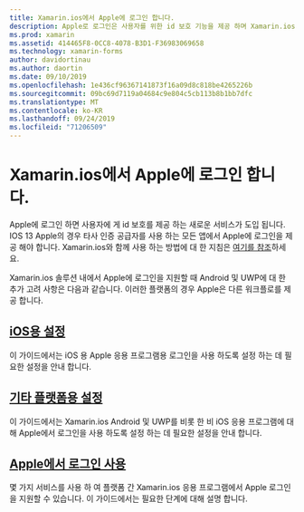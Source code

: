```yaml
---
title: Xamarin.ios에서 Apple에 로그인 합니다.
description: Apple로 로그인은 사용자를 위한 id 보호 기능을 제공 하며 Xamarin.ios의 플랫폼 간 모바일 시나리오에 대해 구현할 수 있습니다.
ms.prod: xamarin
ms.assetid: 414465F8-0CC8-4078-B3D1-F36983069658
ms.technology: xamarin-forms
author: davidortinau
ms.author: daortin
ms.date: 09/10/2019
ms.openlocfilehash: 1e436cf96367141873f16a09d8c818be4265226b
ms.sourcegitcommit: 09bc69d7119a04684c9e804c5cb113b8b1bb7dfc
ms.translationtype: MT
ms.contentlocale: ko-KR
ms.lasthandoff: 09/24/2019
ms.locfileid: "71206509"
---
```

# <a name="sign-in-with-apple-in-xamarinforms"></a>Xamarin.ios에서 Apple에 로그인 합니다.

Apple에 로그인 하면 사용자에 게 id 보호를 제공 하는 새로운 서비스가 도입 됩니다. IOS 13 Apple의 경우 타사 인증 공급자를 사용 하는 모든 앱에서 Apple에 로그인을 제공 해야 합니다. Xamarin.ios와 함께 사용 하는 방법에 대 한 지침은 [여기를 참조](~/ios/platform/ios13/sign-in.md)하세요.

Xamarin.ios 솔루션 내에서 Apple에 로그인을 지원할 때 Android 및 UWP에 대 한 추가 고려 사항은 다음과 같습니다. 이러한 플랫폼의 경우 Apple은 다른 워크플로를 제공 합니다.

## <a name="setup-for-iosiosplatformios13sign-inmd"></a>[iOS용 설정](~/ios/platform/ios13/sign-in.md)

이 가이드에서는 iOS 용 Apple 응용 프로그램용 로그인을 사용 하도록 설정 하는 데 필요한 설정을 안내 합니다.

## <a name="setup-for-other-platformssetupmd"></a>[기타 플랫폼용 설정](setup.md)

이 가이드에서는 Xamarin.ios Android 및 UWP를 비롯 한 비 iOS 응용 프로그램에 대해 Apple에서 로그인을 사용 하도록 설정 하는 데 필요한 설정을 안내 합니다.

## <a name="use-sign-in-with-appleandroid-ios-sign-inmd"></a>[Apple에서 로그인 사용](android-ios-sign-in.md)

몇 가지 서비스를 사용 하 여 플랫폼 간 Xamarin.ios 응용 프로그램에서 Apple 로그인을 지원할 수 있습니다. 이 가이드에서는 필요한 단계에 대해 설명 합니다.

